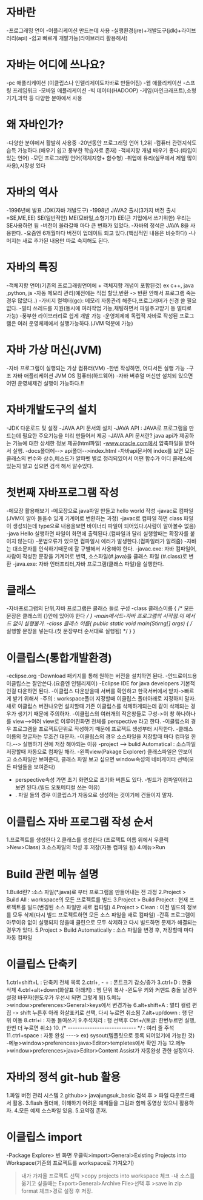 # 자바란
-프로그래밍 언어
-어플리케이션 만드는데 사용
-실행환경(jre)+개발도구(jdk)+라이브러리(api)
-쉽고 빠르게 개발가능(라이브러리 활용해서)

# 자바는 어디에 쓰나요?
-pc 애플리케이션 (이클립스나 인텔리제이도자바로 만들어짐)
-웹 애플리케이션
-스프링 프레임워크
-모바일 애플리케이션
-빅 데이터(HADOOP)
-게임(마인크래프트),소형기기,과학 등 다양한 분야에서 사용

# 왜 자바인가?
-다양한 분야에서 활발히 사용중 
-20년동안 프로그래밍 언어 1,2위
-컴퓨터 관련지식도 습득 가능하다.(배우기 쉽고 풍부한 학습자료 존재)
-객체지향 개념 배우기 좋다.(타입이 있는 언어)
-모던 프로그래밍 언어(객체지향+ 함수형)
-취업에 유리(실무에서 제일 많이 사용),시장성 있다

# 자바의 역사
-1996년에 발표 JDK(자바 개발도구)
-1998년 JAVA2 출시(3가지 버전 출시=SE,ME,EE)
	SE(일반적인)
	ME(모바일,소형기기)
	EE(큰 기업에서 쓰기위한)
	우리는 SE사용하면 됨
-버전이 올라갈때 마다 큰 변화가 있었다.
-자바의 정석은 JAVA 8을 사용한다.
-요즘엔 6개월마다 버전이 업데이트 되고 있다.(핵심적인 내용은 비슷하다)
-나머지는 새로 추가된 내용만 따로 숙지해도 된다.

# 자바의 특징
-객체지향 언어(기존의 프로그래링언어에 + 객체지향 개념이 포함된것) ex c++, java ,python, js
-자동 메모리 관리(예전에는 직접 할당,반환 -> 반환 안해서 프로그램 죽는경우 많았다..)
-가비지 컬렉터(gc): 메모리 자동관리 해준다,프로그래머가 신경 쓸 필요없다.
-멀티 쓰레드를 지원(동시에 여러작업 가능,채팅하면서 파일주고받기 등 멀티로 가능)
-풍부한 라이브러리로 쉽게 개발 가능 
-운영체제에 독립적
	자바로 작성된 프로그램은 여러 운영체제에서 실행가능하다.(JVM 덕분에 가능)

# 자바  가상 머신(JVM)
-자바 프로그램이 실행되는 가상 컴퓨터(VM)
-한번 작성하면, 어디서든 실행 가능
-구조
	자바 애플리케이션
	JVM
	OS
	컴퓨터(하드웨어)
-자바 버츄얼 머신만 설치되 있으면 어떤 운영체제건 실행이 가능하다.!!

# 자바개발도구의 설치
-JDK 다운로드 및 설정
-JAVA API 문서의 설치
-JAVA API : JAVA로 프로그램을 만드는데 필요한 주요기능을 미리 만들어서 제공
-JAVA API 문서란? java api가 제공하는 기능에 대한 상세한 정보 제공(html파일)
-www.oracle.com에서 압축파일을 받아서 실행.
-docs폴더에--> api폴더-->index.html
-자바api문서에 index를 보면 모든 클래스의 변수와 상수,메소드가 알파벳 별로 정리되있어서 어떤 함수가 어디 클래스에 있는지 알고 싶으면 검색 해서
알수있다.

# 첫번째 자바프로그램 작성
-메모장 활용해보기
-메모장으로 java파일 만들고 hello world 작성
-javac로 컴파일(JVM이 알아 들을수 있게 기계어로 변환하는 과정)
-javac로 컴파일 하면 class 파일이 생성되는데 type으로 내용을보면 바이너리 파일이 되어있다.(사람이 알아볼수 없음)
-java Hello 실행하면 파일이 화면에 출력된다.(컴파일과 달리 실행할때는 확장자를 붙이지 않는다)
-문법오류가 있으면 컴파일시 에러가 발생한다.(컴파일러가 알려줌)
-자바는 대소문자를 인식하기때문에 잘 구별해서 사용해야 한다.
-javac.exe: 자바 컴파일어,사람이 작성한 문장을 기계어로 번역, 소스파일(#.java)을 클래스 파일 (#.class)로 변환
-java.exe: 자바 인터프리터,자바 프로그램(클래스 파일)을 실행한다.

# 클래스
-자바프로그램의 단위,자바 프로그램은 클래스 들로 구성
-class 클래스이름 {
	/* 모든 문장은 클래스의 {}안에 있어야 한다 */
}
-main메서드-자바 프로그램의 시작점.이 메서드 없이 실행불가.
-class 클래스 이름{
	public static void main(Stirng[] args) {
		/* 실행할 문장을 넣는다.(첫 문장부터 순서대로 실행됨) */
	}
}

# 이클립스(통합개발환경)
-eclipse.org
-Download 패키지를 통해 원하는 버전을 설치하면 된다.
-안드로이드용 이클립스는 잘안쓴다.(요즘엔 인텔리제이)
-Eclipse IDE for java developers 기본적인걸  다운하면 된다.
-이클립스 다운받을때 서버를 확인하고 한국서버에서 받자->빠르게 받기 위해서
-주의 : workspace폴더 지정할때 이클립스 폴더아래로 지정하지 말자. 새로 이클립스 버전나오면 설치할때 기존 이클립스를 삭제하게되는데 같이 삭제되는 경우가 생기기 때문에 주의하자.
-이클립스의 여러개의 작은창들로 구성->이 창 하나하나를 view-->여러 view로 이루어진화면 전체를 perspective 라고 한다.
-이클립스의 경우 프로그램을 프로젝트단위로 작성하기 때문에 프로젝트 생성부터 시작한다.
-클래스 이름의 첫글자는 무조건 대문자.
-이클립스의 경우 소스파일을 저장할때 마다 컴파일 한다.--> 실행하기 전에 저장 해야되는 이유
-project --> bulid Automatical : 소스파일 저장할때 자동으로 컴파일 해라.
-왼쪽view(Pakage Explorer) 클래스파일은 안보이고 소스파일만 보여준다, 클래스 파일 보고 싶으면
 window속성의 네비게이터 선택(모든 파일들을 보여준다)
- perspective속성 가면 초기 화면으로 초기화 버튼도 있다.
-빌드가 컴파일이라고 보면 된다.(빌드 오토메티컬 쓰는 이유)
- . 파일 들의 경우 이클립스가 자동으로 생성하는 것이기에 건들이지 말자.

# 이클립스 자바 프로그램 작성 순서
1.프로젝트를 생성한다
2.클래스를 생성한다 (프로젝트 이름 위에서 우클릭>New>Class)
3.소스파일의 작성 후 저장(자동 컴파일 됨)
4.메뉴>Run

# Build 관련 메뉴 설명
1.Build란?
:소스 파일(*.java)로 부터 프로그램을 만들어내는 전 과정
2.Project > Build All
: workspace의 모든 프로젝트를 빌드
3.Project > Build Project
: 현재 프로젝트를 빌드(변경된 소스 파일만 새로 컴파일)
4.Project > Clean
: 이전 빌드의 정보를 모두 삭제(다시 빌드 프로젝트하면 모든 소스 파일을 새로 컴파일)
-간혹 프로그램이 아무이유 없이 실행되지 않을때 클린으로 모두 삭제하고 다시 빌드하면 문제가 해결되는 경우가 있다.
5.Project > Build Automatically
: 소스 파일을 변경 후, 저장할때 마다 자동 컴파일

# 이클립스 단축키
1.ctrl+shift+L : 단축키 전체 목록
2.ctrl+, - + : 폰트크기 감소/증가
3.ctrl+D : 한줄 삭제
4.ctrl+alt+down(화살표 아래키) : 행 단위 복사
-윈도우 키와 커맨드 충돌 날경우 설정 바꾸자(윈도우가 우선시 되면 그렇게 됨)
5.메뉴>window>preferences>General>keys에서 변경가능
6.alt+shift+A : 멀티 컬럼 편집 -> shift 누른후 아래 화살표키로 선택, 다시 누르면 취소됨
7.alt+up/down : 행 단위 이동
8.ctrl+i : 자동 들여쓰기
9.주석처리 : 행 선택후 Ctrl+/(토글: 한번누르면 실행,한번 더 누르면 취소)
10. /* ---------------------------- */ : 여러 줄 주석
11.ctrl+space : 자동 완성 ----> ex) sysout(템플릿으로 등록 되어있기에 가능한 것) 
-메뉴>window>preferences>java>Editor>templetes에서 확인 가능
12.메뉴>window>preferences>java>Editor>Content Assist가 자동완성 관한 설정이다.

# 자바의 정석 git-hub 활용
1.파일 버전 관리 시스템
2.github>> javajungsuk_basic 검색 후 > 파일 다운로드해서 활용.
3.flash 폴더에, 이해하기 어려운 예제들을 그림과 함께 동영상 있으니 활용하자.
4.모든 예제 소스파일 있음.
5.요약집 존재.

# 이클립스 import
-Package Explore> 빈 화면 우클릭>import>General>Existing Projects into Workspace(기존의 프로젝트를 workspace로 가져오기)
>내가 가져올 프로젝트 선택 >copy projects into workspace 체크
-내 소스를 옮기고 싶을때는 
>Export>General>Archive File>선택 후 >save in zip format 체크>경로 설정 후 저장.
